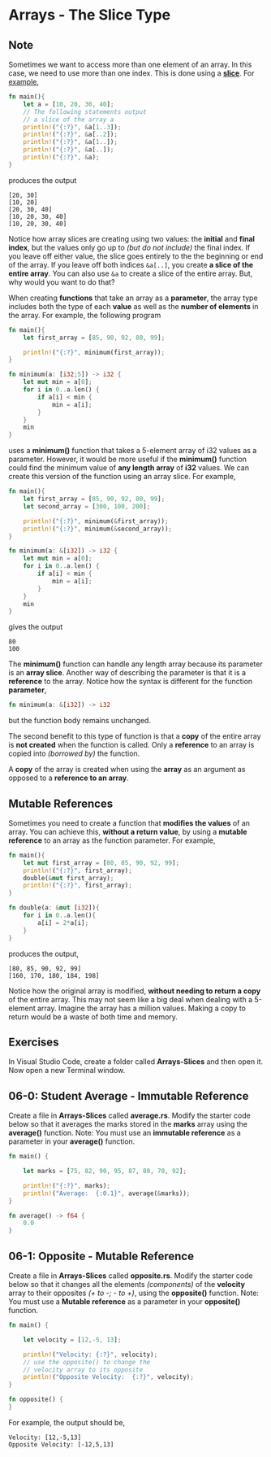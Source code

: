# Arrays - The Slice Type

## Note

Sometimes we want to access more than one element of an array.  In this case, we need to use more than one index.  This is done using a [**slice**](https://doc.rust-lang.org/book/ch04-03-slices.html#other-slices). For [example](https://play.rust-lang.org/?version=stable&mode=debug&edition=2021&gist=a9564d53609a6e688cc81eb1e6013c56),

```rust
fn main(){
    let a = [10, 20, 30, 40];
    // The following statements output
    // a slice of the array a
    println!("{:?}", &a[1..3]);
    println!("{:?}", &a[..2]);
    println!("{:?}", &a[1..]);
    println!("{:?}", &a[..]);
    println!("{:?}", &a);
}
```

produces the output

```
[20, 30]
[10, 20]
[20, 30, 40]
[10, 20, 30, 40]
[10, 20, 30, 40]
```

Notice how array slices are creating using two values: the **initial** and **final index**, but the values only go up to *(but do not include)* the final index.  If you leave off either value, the slice goes entirely to the the beginning or end of the array.  If you leave off both indices ```&a[..]```, you create **a slice of the entire array**.  You can also use ```&a``` to create a slice of the entire array.  But, why would you want to do that?

When creating **functions** that take an array as a **parameter**, the array type includes both the type of each **value** as well as the **number of elements** in the array.  For example, the following program

```rust
fn main(){
    let first_array = [85, 90, 92, 80, 99];

    println!("{:?}", minimum(first_array));
}

fn minimum(a: [i32;5]) -> i32 {
    let mut min = a[0];
    for i in 0..a.len() {
        if a[i] < min {
            min = a[i];
        }
    }
    min
}
```

uses a **minimum()** function that takes a 5-element array of i32 values as a parameter. However, it would be more useful if the **minimum()** function could find the minimum value of **any length array** of **i32** values.  We can create this version of the function using an array slice.  For example,

```rust
fn main(){
    let first_array = [85, 90, 92, 80, 99];
    let second_array = [300, 100, 200];

    println!("{:?}", minimum(&first_array));
    println!("{:?}", minimum(&second_array));
}

fn minimum(a: &[i32]) -> i32 {
    let mut min = a[0];
    for i in 0..a.len() {
        if a[i] < min {
            min = a[i];
        }
    }
    min
}
```

gives the output

```
80
100
```

The **minimum()** function can handle any length array because its parameter is an **array slice**.  Another way of describing the parameter is that it is a **reference** to the array.  Notice how the syntax is different for the function **parameter**,

```rust
fn minimum(a: &[i32]) -> i32
```

but the function body remains unchanged.

The second benefit to this type of function is that a **copy** of the entire array is **not created** when the function is called.  Only a **reference** to an array is copied into *(borrowed by)* the function.

A **copy** of the array is created when using the **array** as an argument as opposed to a **reference to an array**.

## Mutable References

Sometimes you need to create a function that **modifies the values** of an array.  You can achieve this, **without a return value**, by using a **mutable reference** to an array as the function parameter.  For example,

```rust
fn main(){
    let mut first_array = [80, 85, 90, 92, 99];
    println!("{:?}", first_array);
    double(&mut first_array);
    println!("{:?}", first_array);
}

fn double(a: &mut [i32]){
    for i in 0..a.len(){
        a[i] = 2*a[i];
    }
}
```

produces the output,

```
[80, 85, 90, 92, 99]
[160, 170, 180, 184, 198]
```

Notice how the original array is modified, **without needing to return a copy** of the entire array.  This may not seem like a big deal when dealing with a 5-element array.  Imagine the array has a million values.  Making a copy to return would be a waste of both time and memory.

## Exercises

In Visual Studio Code, create a folder called **Arrays-Slices** and then open it. Now open a new Terminal window. 

## 06-0: Student Average - Immutable Reference

Create a file in **Arrays-Slices** called **average.rs**.  Modify the starter code below so that it averages the marks stored in the **marks** array using the **average()** function. Note:  You must use an **immutable reference** as a parameter in your **average()** function.

```rust
fn main() {

	let marks = [75, 82, 90, 95, 87, 80, 70, 92];

	println!("{:?}", marks);
	println!("Average:  {:0.1}", average(&marks));
}

fn average() -> f64 {
    0.0
}
```

## 06-1: Opposite - Mutable Reference

Create a file in **Arrays-Slices** called **opposite.rs**.  Modify the starter code below so that it changes all the elements *(components)* of the **velocity** array to their opposites *(+ to -; - to +)*, using the **opposite()** function. Note:  You must use a **Mutable reference** as a parameter in your **opposite()** function.

```rust
fn main() {

	let velocity = [12,-5, 13];

	println!("Velocity: {:?}", velocity);
    // use the opposite() to change the
    // velocity array to its opposite
	println!("Opposite Velocity:  {:?}", velocity);
}

fn opposite() {
}
```

For example, the output should be,

```
Velocity: [12,-5,13]
Opposite Velocity: [-12,5,13]
```

